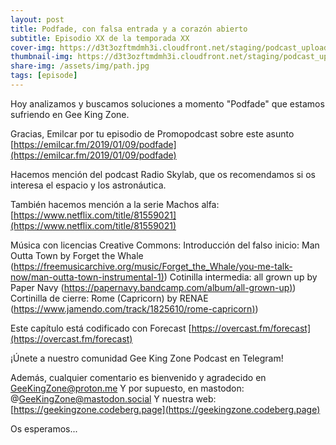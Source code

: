 ```yaml
---
layout: post
title: Podfade, con falsa entrada y a corazón abierto
subtitle: Episodio XX de la temporada XX
cover-img: https://d3t3ozftmdmh3i.cloudfront.net/staging/podcast_uploaded_episode/14743809/14743809-1691157580394-34bafa2eb1125.jpg
thumbnail-img: https://d3t3ozftmdmh3i.cloudfront.net/staging/podcast_uploaded_episode/14743809/14743809-1691157580394-34bafa2eb1125.jpg
share-img: /assets/img/path.jpg
tags: [episode]
---
```


Hoy analizamos y buscamos soluciones a momento "Podfade" que estamos sufriendo en Gee King Zone.

Gracias, Emilcar por tu episodio de Promopodcast sobre este asunto [https://emilcar.fm/2019/01/09/podfade](https://emilcar.fm/2019/01/09/podfade)

Hacemos mención del podcast Radio Skylab, que os recomendamos si os interesa el espacio y los astronáutica.

También hacemos mención a la serie Machos alfa: [https://www.netflix.com/title/81559021](https://www.netflix.com/title/81559021)

Música con licencias Creative Commons:
Introducción del falso inicio: Man Outta Town by Forget the Whale ([https://freemusicarchive.org/music/Forget_the_Whale/you-me-talk-now/man-outta-town-instrumental-1)](https://freemusicarchive.org/music/Forget_the_Whale/you-me-talk-now/man-outta-town-instrumental-1))
Cotinilla intermedia: all grown up by Paper Navy ([https://papernavy.bandcamp.com/album/all-grown-up)](https://papernavy.bandcamp.com/album/all-grown-up))
Cortinilla de cierre: Rome (Capricorn) by RENAE ([https://www.jamendo.com/track/1825610/rome-capricorn)](https://www.jamendo.com/track/1825610/rome-capricorn))

Este capítulo está codificado con Forecast [https://overcast.fm/forecast](https://overcast.fm/forecast)

¡Únete a nuestro comunidad Gee King Zone Podcast en Telegram!

Además, cualquier comentario es bienvenido y agradecido en GeeKingZone@proton.me
Y por supuesto, en mastodon: @GeeKingZone@mastodon.social
Y nuestra web: [https://geekingzone.codeberg.page](https://geekingzone.codeberg.page)

Os esperamos...
